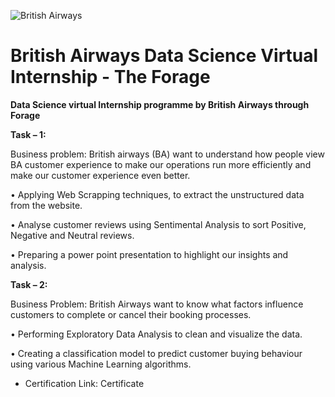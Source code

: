 ![British Airways](https://github.com/prithvirajh98/British-Airways-Data-Science-Virtual-Internship---The-Forage/assets/127682525/6a24a4bb-d049-49d4-881f-63e6b764dcdd)

# British Airways Data Science Virtual Internship - The Forage

**Data Science virtual Internship programme by British Airways through Forage**

**Task – 1:**

Business problem: British airways (BA) want to understand how people view BA customer experience to make our operations run more efficiently and make our customer experience even better.

• Applying Web Scrapping techniques, to extract the unstructured data from the website.

• Analyse customer reviews using Sentimental Analysis to sort Positive, Negative and Neutral reviews.

• Preparing a power point presentation to highlight our insights and analysis.

**Task – 2:**

Business Problem: British Airways want to know what factors influence customers to complete or cancel their booking processes.

• Performing Exploratory Data Analysis to clean and visualize the data.

• Creating a classification model to predict customer buying behaviour using various Machine Learning
  algorithms.

* Certification Link: Certificate
